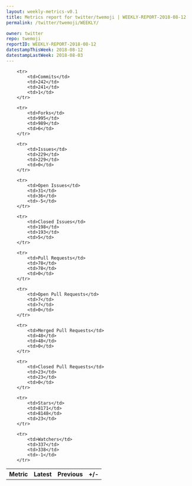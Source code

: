 ```yaml
---
layout: weekly-metrics-v0.1
title: Metrics report for twitter/twemoji | WEEKLY-REPORT-2018-08-12
permalink: /twitter/twemoji/WEEKLY/

owner: twitter
repo: twemoji
reportID: WEEKLY-REPORT-2018-08-12
datestampThisWeek: 2018-08-12
datestampLastWeek: 2018-08-03
---
```




<table style="width: 100%;">
    <tr>
        <th>Metric</th>
        <th>Latest</th>
        <th>Previous</th>
        <th>+/-</th>
    </tr>

        <tr>
            <td>Commits</td>
            <td>242</td>
            <td>241</td>
            <td>1</td>
        </tr>
        
        <tr>
            <td>Forks</td>
            <td>995</td>
            <td>989</td>
            <td>6</td>
        </tr>
        
        <tr>
            <td>Issues</td>
            <td>229</td>
            <td>229</td>
            <td>0</td>
        </tr>
        
        <tr>
            <td>Open Issues</td>
            <td>31</td>
            <td>36</td>
            <td>-5</td>
        </tr>
        
        <tr>
            <td>Closed Issues</td>
            <td>198</td>
            <td>193</td>
            <td>5</td>
        </tr>
        
        <tr>
            <td>Pull Requests</td>
            <td>78</td>
            <td>78</td>
            <td>0</td>
        </tr>
        
        <tr>
            <td>Open Pull Requests</td>
            <td>7</td>
            <td>7</td>
            <td>0</td>
        </tr>
        
        <tr>
            <td>Merged Pull Requests</td>
            <td>48</td>
            <td>48</td>
            <td>0</td>
        </tr>
        
        <tr>
            <td>Closed Pull Requests</td>
            <td>23</td>
            <td>23</td>
            <td>0</td>
        </tr>
        
        <tr>
            <td>Stars</td>
            <td>8171</td>
            <td>8148</td>
            <td>23</td>
        </tr>
        
        <tr>
            <td>Watchers</td>
            <td>337</td>
            <td>338</td>
            <td>-1</td>
        </tr>
        
</table>
